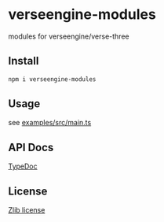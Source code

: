 # verseengine-modules

modules for verseengine/verse-three

## Install

```sh
npm i verseengine-modules
```

## Usage

see [examples/src/main.ts](https://github.com/Narazaka/verseengine-modules/blob/master/examples/src/main.ts)

## API Docs

[TypeDoc](https://narazaka.github.io/verseengine-modules/)

## License

[Zlib license](LICENSE)
